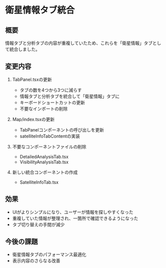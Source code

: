 # 衛星情報タブ統合

## 概要
情報タブと分析タブの内容が重複していたため、これらを「衛星情報」タブとして統合しました。

## 変更内容
1. TabPanel.tsxの更新
   - タブの数を4つから3つに減らす
   - 情報タブと分析タブを統合して「衛星情報」タブに
   - キーボードショートカットの更新
   - 不要なインポートの削除

2. Map/index.tsxの更新
   - TabPanelコンポーネントの呼び出しを更新
   - satelliteInfoTabContentの実装

3. 不要なコンポーネントファイルの削除
   - DetailedAnalysisTab.tsx
   - VisibilityAnalysisTab.tsx

4. 新しい統合コンポーネントの作成
   - SatelliteInfoTab.tsx

## 効果
- UIがよりシンプルになり、ユーザーが情報を探しやすくなった
- 重複していた情報が整理され、一箇所で確認できるようになった
- タブ切り替えの手間が減少

## 今後の課題
- 衛星情報タブのパフォーマンス最適化
- 表示内容のさらなる改善
